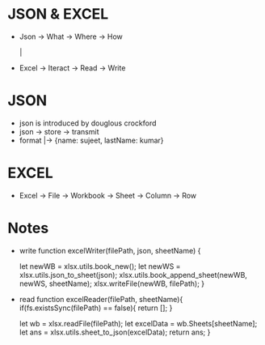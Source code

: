 # JSON & EXCEL

* Json -> What
  -> Where
  -> How

  |
* Excel -> Iteract
  -> Read
  -> Write

# JSON

* json is introduced by douglous crockford
* json -> store
  -> transmit
* format  |-> {name: sujeet, lastName: kumar}

# EXCEL

* Excel -> File
  -> Workbook
  -> Sheet
  -> Column
  -> Row

# Notes

* write
  function excelWriter(filePath, json, sheetName) {

  let newWB = xlsx.utils.book_new();
  let newWS = xlsx.utils.json_to_sheet(json);
  xlsx.utils.book_append_sheet(newWB, newWS, sheetName);
  xlsx.writeFile(newWB, filePath);
  }
* read
  function excelReader(filePath, sheetName){
  if(fs.existsSync(filePath) == false){
  return [];
  }

  let wb = xlsx.readFile(filePath);
  let excelData = wb.Sheets[sheetName];
  let ans = xlsx.utils.sheet_to_json(excelData);
  return ans;
  }
